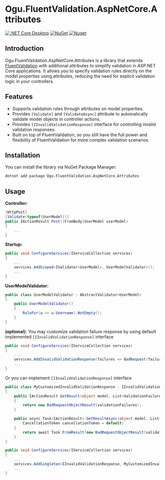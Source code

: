 # Ogu.FluentValidation.AspNetCore.Attributes

[![.NET Core Desktop](https://github.com/ogulcanturan/Ogu.FluentValidation.AspNetCore.Attribute/actions/workflows/dotnet-desktop.yml/badge.svg?branch=master)](https://github.com/ogulcanturan/Ogu.FluentValidation.AspNetCore.Attribute/actions/workflows/dotnet-desktop.yml)
[![NuGet](https://img.shields.io/nuget/v/Ogu.FluentValidation.AspNetCore.Attribute.svg?color=1ecf18)](https://nuget.org/packages/Ogu.FluentValidation.AspNetCore.Attribute)
[![Nuget](https://img.shields.io/nuget/dt/Ogu.FluentValidation.AspNetCore.Attribute.svg?logo=nuget)](https://nuget.org/packages/Ogu.FluentValidation.AspNetCore.Attribute)

## Introduction

Ogu.FluentValidation.AspNetCore.Attributes is a library that extends [FluentValidation](https://github.com/FluentValidation/FluentValidation) with additional attributes to simplify validation in ASP.NET Core applications. It allows you to specify validation rules directly on the model properties using attributes, reducing the need for explicit validation logic in your controllers.

## Features

- Supports validation rules through attributes on model properties.
- Provides `[Validate]` and `[ValidateAsync]` attribute to automatically validate model objects in controller actions.
- Provides `[IInvalidValidationResponse]` interface for controlling invalid validation responses.
- Built on top of FluentValidation, so you still have the full power and flexibility of FluentValidation for more complex validation scenarios.

## Installation

You can install the library via NuGet Package Manager:

```bash
dotnet add package Ogu.FluentValidation.AspNetCore.Attributes
```
## Usage

**Controller:**
```csharp
[HttpPost]
[Validate(typeof(UserModel))]
public IActionResult Post([FromBody]UserModel userModel)
{
    ...
}
```

**Startup:**
```csharp
public void ConfigureServices(IServiceCollection services)
{
    ...
    services.AddScoped<IValidator<UserModel>, UserModelValidator>();
    ...
}
```

**UserModelValidator:**
```csharp
public class UserModelValidator : AbstractValidator<UserModel>
{
    public UserModelValidator()
    {
        RuleFor(u => u.Username).NotEmpty();
    }
}
```

**(optional):**
You may customize validation failure response by using default implemented `[IInvalidValidationResponse]` interface 
```csharp
public void ConfigureServices(IServiceCollection services)
{
    ...
    services.AddInvalidValidationResponse(failures => BadRequest(failures));
    ...
}
```

Or you can implement `[IInvalidValidationResponse]` interface
```csharp
public class MyCustomizedInvalidValidationResponse : IInvalidValidationResponse
{
    public IActionResult GetResult(object model, List<ValidationFailure> validationFailures)
    {
        return new BadRequestObjectResult(validationFailures);
    }

    public async Task<IActionResult> GetResultAsync(object model, List<ValidationFailure> validationFailures,
        CancellationToken cancellationToken = default)
    {
        return await Task.FromResult(new BadRequestObjectResult(validationFailures));
    }
}
```
```csharp
public void ConfigureServices(IServiceCollection services)
{
    ...
    services.AddSingleton<IInvalidValidationResponse, MyCustomizedInvalidValidationResponse>();
    ...
}
```


